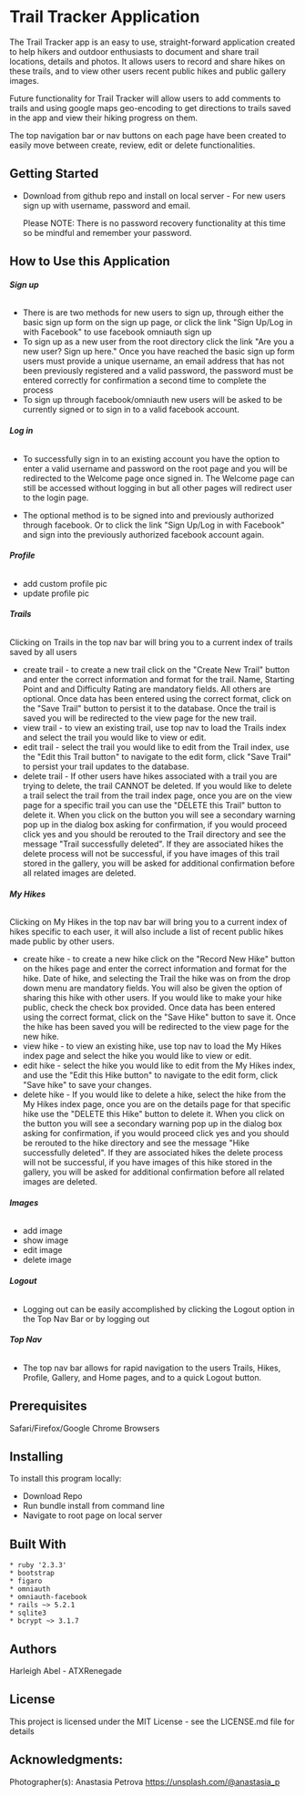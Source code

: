 # Trail Tracker Application

The Trail Tracker app is an easy to use, straight-forward application created
to help hikers and outdoor enthusiasts to document and share trail
locations, details and photos.  It allows users to record and share hikes
on these trails, and to view other users recent public hikes and public
gallery images.

Future functionality for Trail Tracker will allow users to add comments to
trails and using google maps geo-encoding to get directions to trails saved
in the app and view their hiking progress on them.

The top navigation bar or nav buttons on each page have been created to
easily move between create, review, edit or delete functionalities.

## Getting Started
- Download from github repo and install on local server - For new users sign up with username, password and email.

  Please NOTE: There is no password recovery functionality at this time so be mindful
and remember your password.

## How to Use this Application
######  **Sign up**

- There is are two methods for new users to sign up, through either the basic
sign up form on the sign up page, or click the link "Sign Up/Log in with
Facebook" to use facebook omniauth sign up
- To sign up as a new user from the root directory click the link "Are you a
new user? Sign up here."  Once you have reached the basic sign up form
users must provide a unique username, an email address that has not been
previously registered and a valid password, the password must be entered
correctly for confirmation a second time to complete the process
- To sign up through facebook/omniauth new users will be asked to be currently
signed or to sign in to a valid facebook account.

######  **Log in**
- To successfully sign in to an existing account you have the option to
enter a valid username and password on the root page and you will be redirected
to the Welcome page once signed in. The Welcome page can still be accessed
without logging in but all other pages will redirect user to the login page.

- The optional method is to be signed into and previously authorized through
facebook. Or to click the link "Sign Up/Log in with Facebook" and sign into the
previously authorized facebook account again.

###### **Profile**
 - add custom profile pic
 - update profile pic

###### **Trails**
Clicking on Trails in the top nav bar will bring you to a current index of trails saved by all users
 - create trail - to create a new trail click on the "Create New Trail" button
 and enter the correct information and format for the trail.  Name, Starting Point and and Difficulty Rating are mandatory fields. All others are optional.
 Once data has been entered using the correct format, click on the "Save Trail"
 button to persist it to the database. Once the trail is saved you will be redirected to the view page for the new trail.
 - view trail - to view an existing trail, use top nav to load the Trails index and select the trail you would like to view or edit.
 - edit trail - select the trail you would like to edit from the Trail index, use the "Edit this Trail button" to navigate to the edit form, click "Save Trail" to persist your trail updates to the database.
 - delete trail - If other users have hikes associated with a trail you are trying to delete, the trail CANNOT be deleted.  If you would like to delete a trail select the trail from the trail index page, once you are on the view page for a specific trail you can use the "DELETE this Trail" button to delete it.  When you click on the button you will see a secondary warning pop up in the dialog box asking for confirmation, if you would proceed click yes and you should be rerouted to the Trail directory and see the message "Trail successfully deleted". If they are associated hikes the delete process will not be successful, if you have images of this trail stored in the gallery, you will be asked for additional confirmation before all related images are deleted.


###### **My Hikes**
Clicking on My Hikes in the top nav bar will bring you to a current index of
hikes specific to each user, it will also include a list of recent public hikes
made public by other users.
 - create hike - to create a new hike click on the "Record New Hike" button on the hikes page and enter the correct information and format for the hike. Date
 of hike, and selecting the Trail the hike was on from the drop down menu are
 mandatory fields. You will also be given the option of sharing this hike with
 other users. If you would like to make your hike public, check the check box
 provided. Once data has been entered using the correct format, click on the
 "Save Hike" button to save it. Once the hike has been saved you will be
 redirected to the view page for the new hike.
 - view hike - to view an existing hike, use top nav to load the My Hikes index
 page and select the hike you would like to view or edit.
 - edit hike - select the hike you would like to edit from the My Hikes index,
 and use the "Edit this Hike button" to navigate to the edit form, click "Save hike" to save your changes.
 - delete hike - If you would like to delete a hike, select the hike from the My Hikes index page, once you are on the details page for that specific hike
 use the "DELETE this Hike" button to delete it. When you click on the button you will see a secondary warning pop up in the dialog box asking for confirmation, if you would proceed click yes and you
 should be rerouted to the hike directory and see the message "Hike
 successfully deleted". If they are associated hikes the delete process will
 not be successful, if you have images of this hike stored in the gallery, you
 will be asked for additional confirmation before all related images are
 deleted.

###### **Images**
 - add image
 - show image
 - edit image
 - delete image

###### **Logout**
- Logging out can be easily accomplished by clicking the Logout option
in the Top Nav Bar or by logging out

###### **Top Nav**
- The top nav bar allows for rapid navigation to the users Trails, Hikes,
Profile, Gallery, and Home pages, and to a quick Logout button.

## Prerequisites

Safari/Firefox/Google Chrome Browsers

## Installing

To install this program locally:

- Download Repo
- Run bundle install from command line
- Navigate to root page on local server

## Built With
	* ruby '2.3.3'
	* bootstrap
	* figaro
	* omniauth
	* omniauth-facebook
	* rails ~> 5.2.1
	* sqlite3
	* bcrypt ~> 3.1.7

## Authors
  Harleigh Abel - ATXRenegade

## License
This project is licensed under the MIT License - see the LICENSE.md file for details

## Acknowledgments:

  Photographer(s):
		Anastasia Petrova
		https://unsplash.com/@anastasia_p
